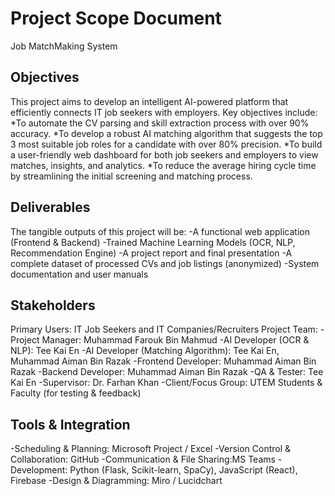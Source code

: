 # Project Scope Document
Job MatchMaking System

## Objectives
This project aims to develop an intelligent AI-powered platform that efficiently connects IT job seekers with employers. Key objectives include:
*To automate the CV parsing and skill extraction process with over 90% accuracy.
*To develop a robust AI matching algorithm that suggests the top 3 most suitable job roles for a candidate with over 80% precision.
*To build a user-friendly web dashboard for both job seekers and employers to view matches, insights, and analytics.
*To reduce the average hiring cycle time by streamlining the initial screening and matching process.


## Deliverables
The tangible outputs of this project will be:
-A functional web application (Frontend & Backend)
-Trained Machine Learning Models (OCR, NLP, Recommendation Engine)
-A project report and final presentation
-A complete dataset of processed CVs and job listings (anonymized)
-System documentation and user manuals


## Stakeholders
Primary Users: IT Job Seekers and IT Companies/Recruiters
Project Team:
 -Project Manager: Muhammad Farouk Bin Mahmud
 -AI Developer (OCR & NLP): Tee Kai En
 -AI Developer (Matching Algorithm): Tee Kai En, Muhammad Aiman Bin Razak
 -Frontend Developer: Muhammad Aiman Bin Razak 
 -Backend Developer: Muhammad Aiman Bin Razak 
 -QA & Tester: Tee Kai En
 -Supervisor: Dr. Farhan Khan
 -Client/Focus Group: UTEM Students & Faculty (for testing & feedback)


## Tools & Integration

-Scheduling & Planning: Microsoft Project / Excel
-Version Control & Collaboration: GitHub
-Communication & File Sharing:MS Teams
-Development: Python (Flask, Scikit-learn, SpaCy), JavaScript (React), Firebase
-Design & Diagramming: Miro / Lucidchart


